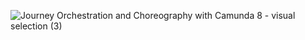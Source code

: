 ![Journey Orchestration and Choreography with Camunda 8 - visual selection (3)](https://github.com/user-attachments/assets/ed0106d5-e56a-4929-8f8a-9f9c74981a1f)
